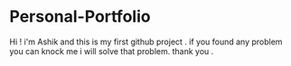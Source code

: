 # Personal-Portfolio
Hi ! i'm Ashik and this is my first github project . if you found any problem you can knock me i will solve that problem.
thank you .
